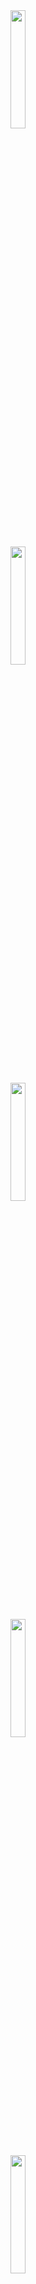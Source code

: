 <img src = "https://github.com/Sahilk0809/widgets_and_refactoring/assets/149374235/ff57b855-dba3-4420-870b-860819aebd66" heigth=65% width=22%>
<br>
<img src = "https://github.com/Sahilk0809/widgets_and_refactoring/assets/149374235/d049aa1a-7699-43a7-82b2-658cadf22c9a" heigth=65% width=22%>
<br>
<img src = "https://github.com/Sahilk0809/widgets_and_refactoring/assets/149374235/bc40f355-0b37-4562-9e17-7ef02573e9ab" heigth=65% width=22%>
<br>
<img src = "https://github.com/Sahilk0809/widgets_and_refactoring/assets/149374235/bf8ed931-5f9f-4f2b-a733-54d2a70d4f3b" heigth=65% width=22%>
<br>
<img src = "https://github.com/Sahilk0809/widgets_and_refactoring/assets/149374235/70c5d3e4-596a-4617-8563-cc755bb9828e" heigth=65% width=22%>
<br>
<img src = "https://github.com/Sahilk0809/widgets_and_refactoring/assets/149374235/156e2285-75b5-4380-ba3b-f237699bbbc0" heigth=65% width=22%>
<br>
<img src = "https://github.com/Sahilk0809/widgets_and_refactoring/assets/149374235/4da65e89-f8c3-4f41-873e-9baa2950d4a1" heigth=65% width=22%>
<br>
<img src = "https://github.com/Sahilk0809/widgets_and_refactoring/assets/149374235/51539823-4189-4910-b238-8345d8def27f" heigth=65% width=22%>
<br>
<img src = "https://github.com/Sahilk0809/widgets_and_refactoring/assets/149374235/bc3f7200-ee2f-468f-809c-865eaacecb8e" heigth=65% width=22%>
<br>
<img src = "https://github.com/Sahilk0809/widgets_and_refactoring/assets/149374235/8f473a0b-d0e2-45dc-9b1e-d6ab44f13d3c" heigth=65% width=22%>
<br>
<img src = "https://github.com/Sahilk0809/widgets_and_refactoring/assets/149374235/a8f801c5-6f8c-42b2-aab0-272e0da5ae37" heigth=65% width=22%>
<br>
<img src = "https://github.com/Sahilk0809/widgets_and_refactoring/assets/149374235/1be5e3d5-d8d6-4f40-91bd-222420afe2c8" heigth=65% width=22%>
<br>
<img src = "https://github.com/Sahilk0809/widgets_and_refactoring/assets/149374235/e19e036b-58fd-4f40-a8ac-e5daf946bc4b" heigth=65% width=22%>
<br>
<img src = "https://github.com/Sahilk0809/widgets_and_refactoring/assets/149374235/cc0a1f91-954f-4846-b84f-aee019b4eb48" heigth=65% width=22%>

